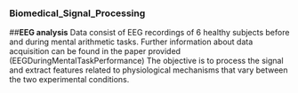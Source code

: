 ### Biomedical_Signal_Processing
##**EEG analysis**
Data consist of EEG recordings of 6 healthy subjects before and during mental arithmetic tasks. 
Further information about data acquisition can be found in the paper provided (EEGDuringMentalTaskPerformance)
The objective is to process the signal and extract features related to physiological mechanisms that vary between the two experimental conditions.

